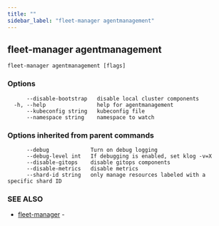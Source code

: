 ```yaml
---
title: ""
sidebar_label: "fleet-manager agentmanagement"
---
```

## fleet-manager agentmanagement



```
fleet-manager agentmanagement [flags]
```

### Options

```
      --disable-bootstrap   disable local cluster components
  -h, --help                help for agentmanagement
      --kubeconfig string   kubeconfig file
      --namespace string    namespace to watch
```

### Options inherited from parent commands

```
      --debug             Turn on debug logging
      --debug-level int   If debugging is enabled, set klog -v=X
      --disable-gitops    disable gitops components
      --disable-metrics   disable metrics
      --shard-id string   only manage resources labeled with a specific shard ID
```

### SEE ALSO

* [fleet-manager](./fleet-manager)	 - 

